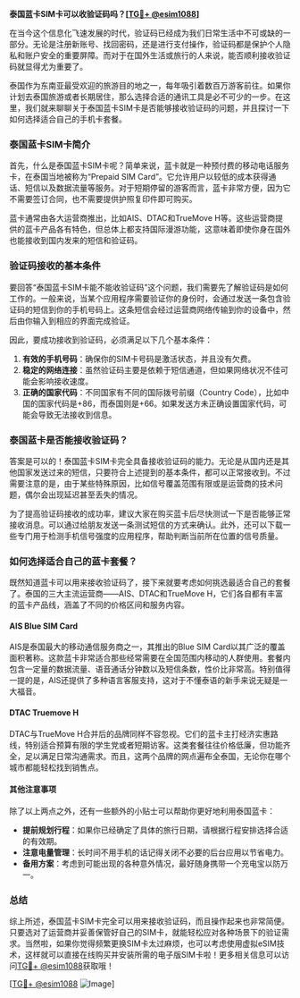 **泰国蓝卡SIM卡可以收验证码吗？[[TG💪+ @esim1088](https://t.me/s/esim1088)]**

在当今这个信息化飞速发展的时代，验证码已经成为我们日常生活中不可或缺的一部分。无论是注册新账号、找回密码，还是进行支付操作，验证码都是保护个人隐私和账户安全的重要屏障。而对于在国外生活或旅行的人来说，能否顺利接收验证码就显得尤为重要了。

泰国作为东南亚最受欢迎的旅游目的地之一，每年吸引着数百万游客前往。如果你计划去泰国旅游或者长期居住，那么选择合适的通讯工具是必不可少的一步。在这里，我们就来聊聊关于泰国蓝卡SIM卡是否能够接收验证码的问题，并且探讨一下如何选择适合自己的手机卡套餐。

### 泰国蓝卡SIM卡简介

首先，什么是泰国蓝卡SIM卡呢？简单来说，蓝卡就是一种预付费的移动电话服务卡，在泰国当地被称为“Prepaid SIM Card”。它允许用户以较低的成本获得通话、短信以及数据流量等服务。对于短期停留的游客而言，蓝卡非常方便，因为它不需要签订合同，也不需要提供护照复印件即可购买。

蓝卡通常由各大运营商推出，比如AIS、DTAC和TrueMove H等。这些运营商提供的蓝卡产品各有特色，但总体上都支持国际漫游功能，这意味着即使你身在国外也能接收到国内发来的短信和验证码。

### 验证码接收的基本条件

要回答“泰国蓝卡SIM卡能不能收验证码”这个问题，我们需要先了解验证码是如何工作的。一般来说，当某个应用程序需要验证你的身份时，会通过发送一条包含验证码的短信到你的手机号码上。这条短信会经过运营商网络传输到你的设备中，然后由你输入到相应的界面完成验证。

因此，要成功接收到验证码，必须满足以下几个基本条件：
1. **有效的手机号码**：确保你的SIM卡号码是激活状态，并且没有欠费。
2. **稳定的网络连接**：虽然验证码主要是依赖于短信通道，但如果网络状况不佳可能会影响接收速度。
3. **正确的国家代码**：不同国家有不同的国际拨号前缀（Country Code），比如中国的国家代码是+86，而泰国则是+66。如果发送方未正确设置国家代码，可能会导致无法接收到信息。

### 泰国蓝卡是否能接收验证码？

答案是可以的！泰国蓝卡SIM卡完全具备接收验证码的能力。无论是从国内还是其他国家发送过来的短信，只要符合上述提到的基本条件，都可以正常接收到。不过需要注意的是，由于某些特殊原因，比如信号覆盖范围有限或是运营商的技术问题，偶尔会出现延迟甚至丢失的情况。

为了提高验证码接收的成功率，建议大家在购买蓝卡后尽快测试一下是否能够正常接收消息。可以通过给朋友发送一条测试短信的方式来确认。此外，还可以下载一些专门用于检测手机信号强度的应用程序，帮助判断当前所在位置的信号质量。

### 如何选择适合自己的蓝卡套餐？

既然知道蓝卡可以用来接收验证码了，接下来就要考虑如何挑选最适合自己的套餐了。泰国的三大主流运营商——AIS、DTAC和TrueMove H，它们各自都有丰富的蓝卡产品线，涵盖了不同的价格区间和服务内容。

#### AIS Blue SIM Card
AIS是泰国最大的移动通信服务商之一，其推出的Blue SIM Card以其广泛的覆盖面积著称。这款蓝卡非常适合那些经常需要在全国范围内移动的人群使用。套餐内包含一定量的数据流量、语音通话分钟数以及短信条数，性价比非常高。特别值得一提的是，AIS还提供了多种语言客服支持，这对于不懂泰语的新手来说无疑是一大福音。

#### DTAC Truemove H
DTAC与TrueMove H合并后的品牌同样不容忽视。它们的蓝卡主打经济实惠路线，特别适合预算有限的学生党或者短期访客。这类套餐往往价格低廉，但功能齐全，足以满足日常沟通需求。而且，这两个品牌的网点遍布全泰国，无论你在哪个城市都能轻松找到销售点。

#### 其他注意事项

除了以上两点之外，还有一些额外的小贴士可以帮助你更好地利用泰国蓝卡：

- **提前规划行程**：如果你已经确定了具体的旅行日期，请根据行程安排选择合适的有效期。
- **注意电量管理**：长时间不用手机的话记得关闭不必要的后台应用以节省电力。
- **备用方案**：考虑到可能出现的各种意外情况，最好随身携带一个充电宝以防万一。

### 总结

综上所述，泰国蓝卡SIM卡完全可以用来接收验证码，而且操作起来也非常简便。只要选对了运营商并妥善保管好自己的SIM卡，就能轻松应对各种场景下的验证需求。当然啦，如果你觉得频繁更换SIM卡太过麻烦，也可以考虑使用虚拟eSIM技术，这样就可以直接在线购买并安装所需的电子版SIM卡啦！更多相关信息可以访问[TG💪+ @esim1088](https://t.me/s/esim1088)获取哦！

[[TG💪+ @esim1088](https://t.me/s/esim1088) ![Image](https://i.postimg.cc/4NQfJmqS/Snipaste-2025-05-13-00-14-12.png)]